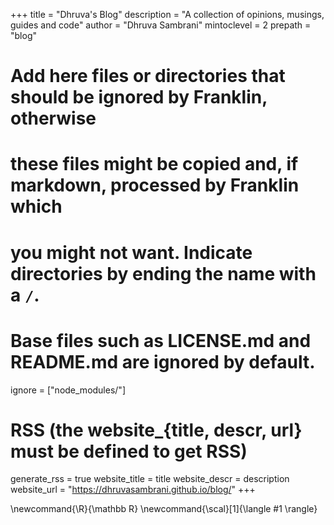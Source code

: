 <!--
Add here global page variables to use throughout your website.
-->
+++
title = "Dhruva's Blog"
description = "A collection of opinions, musings, guides and code"
author = "Dhruva Sambrani"
mintoclevel = 2
prepath = "blog"

# Add here files or directories that should be ignored by Franklin, otherwise
# these files might be copied and, if markdown, processed by Franklin which
# you might not want. Indicate directories by ending the name with a `/`.
# Base files such as LICENSE.md and README.md are ignored by default.
ignore = ["node_modules/"]

# RSS (the website_{title, descr, url} must be defined to get RSS)
generate_rss = true
website_title = title 
website_descr = description
website_url   = "https://dhruvasambrani.github.io/blog/"
+++

<!--
Add here global latex commands to use throughout your pages.
-->
\newcommand{\R}{\mathbb R}
\newcommand{\scal}[1]{\langle #1 \rangle}
